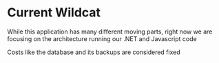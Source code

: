 # Current Wildcat

While this application has many different moving parts, right now we are focusing on the architecture running our .NET and Javascript code

Costs like the database and its backups are considered fixed